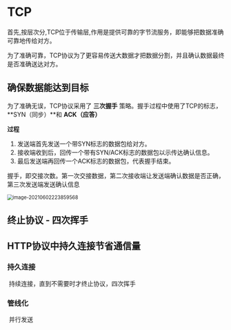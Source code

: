# TCP

首先,按层次分,TCP位于传输层,作用是提供可靠的字节流服务，即能够把数据准确可靠地传给对方。

为了准确可靠，TCP协议为了更容易传送大数据才把数据分割，并且确认数据最终是否准确送达对方。

## 确保数据能达到目标

为了准确无误，TCP协议采用了 **三次握手** 策略。握手过程中使用了TCP的标志，**SYN（同步）**和 **ACK（应答）**

**过程**

1. 发送端首先发送一个带SYN标志的数据包给对方。
2. 接收端收到后，回传一个带有SYN/ACK标志的数据包以示传达确认信息。
3. 最后发送端再回传一个ACK标志的数据包，代表握手结束。

握手，即交接次数。第一次交接数据，第二次接收端让发送端确认数据是否正确，第三次发送端发送确认信息



<img src="https://gitee.com/zozo042233/zozo-picgo/raw/master/img/20210602223859.png" alt="image-20210602223859568" style="zoom: 80%;" />

## 终止协议 - 四次挥手



## HTTP协议中持久连接节省通信量

### 持久连接

​	持续连接，直到不需要时才终止协议，四次挥手

### 管线化

​	并行发送

